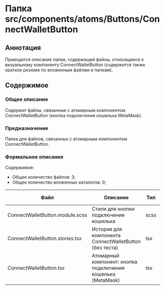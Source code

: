 # Папка src/components/atoms/Buttons/ConnectWalletButton

## Аннотация

Приводится описание папки, содержащей файлы, относящиеся к визуальному компоненту ConnectWalletButton
(содержится также краткое резюме по вложенным файлам и папкам).

## Содержимое

### Общее описание

Содержит файлы, связанные с атомарным компонентом ConnectWalletButton (кнопка подключения кошелька 
MetaMask).

### Предназначение

Папка для файлов, связанных с атомарным компонентом ConnectWalletButton.

### Формальное описание

Содержимое:
* Общее количество файлов: 3;
* Общее количество вложенных каталогов: 0;

| Файл                            | Описание                                                    | Тип  | К-во строк | Последнее изменение | Звезды    |
|---------------------------------|-------------------------------------------------------------|------|------------|---------------------|-----------|
| ConnectWalletButton.module.scss | Стили для кнопки подключения кошелька                       | scss | 6          | 2025-05-19 18:30:29 | Нет звезд |
| ConnectWalletButton.stories.tsx | История для компонента ConnectWalletButton (без теста)      | tsx  | 66         | 2025-05-19 23:36:16 | Нет звезд |
| ConnectWalletButton.tsx         | Атомарный компонент: кнопка подключения кошелька (MetaMask) | tsx  | 73         | 2025-05-19 21:06:27 | ★★★★★     |

